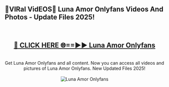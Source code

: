 <h2>🔴VIRal VidEOS🔴 Luna Amor Onlyfans Videos And Photos - Update Files 2025!</h2>
<br>
<div align="center">
<h2><a href="https://virallinks.top/odZfE0" rel="nofollow">🔴 CLICK HERE 🌐==►► Luna Amor Onlyfans</a></h2>
<br>
Get Luna Amor Onlyfans and all content. Now you can access all videos and pictures of Luna Amor Onlyfans. New Updated Files 2025!
<br>
<br>
<a href="https://virallinks.top/odZfE0" rel="nofollow" data-target="animated-image.originalLink"><img src="https://i.imgur.com/dJHk4Zq.gif)" alt="Luna Amor Onlyfans" style="max-width: 100%; display: inline-block;" data-target="animated-image.originalImage"></a>
</div>
<br>
